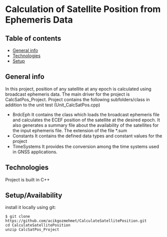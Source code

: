 # Calculation of Satellite Position from Ephemeris Data

## Table of contents
* [General info](#general-info)
* [Technologies](#technologies)
* [Setup](#setup)

## General info
In this project, position of any satellite at any epoch is calculated  using broadcast ephemeris data. 
The main driver for the project is CalcSatPos_Project.
Project contains the following subfolders/class in addition to the unit test (Unit_CalcSatPos.cpp)
* BrdcEph
  It contains the class which loads the broadcast ephemeris file and calculates the ECEF position of the satellite at the desired epoch.
  It also generates a summary file about the availability of the satellites for the input ephemeris file. The extension of the file  *.sum
* Constants
  It contains the defined data types and constant values for the project
* TimeSystems
  It provides the conversion among the time systems used in GNSS applications.

## Technologies
Project is built in C++

## Setup/Availability
install it locally using git:

```
$ git clone https://github.com/acikgozmehmet/CalculateSatellitePosition.git
cd CalculateSatellitePosition
unzip CalcSatPos_Project
```
